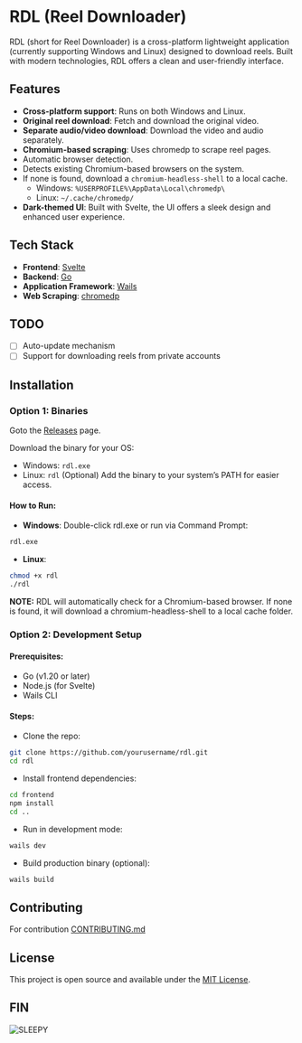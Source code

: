# RDL (Reel Downloader)

RDL (short for Reel Downloader) is a cross-platform lightweight application (currently supporting Windows and Linux) designed to download reels. Built with modern technologies, RDL offers a clean and user-friendly interface.

## Features

- **Cross-platform support**: Runs on both Windows and Linux.
- **Original reel download**: Fetch and download the original video.
- **Separate audio/video download**: Download the video and audio separately.
- **Chromium-based scraping**: Uses chromedp to scrape reel pages.
- Automatic browser detection.
- Detects existing Chromium-based browsers on the system.
- If none is found, download a `chromium-headless-shell` to a local cache.
  - Windows: `%USERPROFILE%\AppData\Local\chromedp\`
  - Linux: `~/.cache/chromedp/`
- **Dark-themed UI**: Built with Svelte, the UI offers a sleek design and enhanced user experience.

## Tech Stack

- **Frontend**: [Svelte](https://svelte.dev/)
- **Backend**: [Go](https://go.dev/)
- **Application Framework**: [Wails](https://wails.io/)
- **Web Scraping**: [chromedp](https://github.com/chromedp/chromedp)

## TODO

- [ ] Auto-update mechanism
- [ ] Support for downloading reels from private accounts

## Installation

### Option 1: Binaries

Goto the [Releases](https://github.com/natrium404/rdl-go/releases) page.

Download the binary for your OS:

- Windows: `rdl.exe`
- Linux: `rdl`
  (Optional) Add the binary to your system’s PATH for easier access.

#### How to Run:

- **Windows**:
  Double-click rdl.exe or run via Command Prompt:

```sh
rdl.exe
```

- **Linux**:

```sh
chmod +x rdl
./rdl
```

**NOTE:** RDL will automatically check for a Chromium-based browser. If none is found, it will download a chromium-headless-shell to a local cache folder.

### Option 2: Development Setup

#### Prerequisites:

- Go (v1.20 or later)
- Node.js (for Svelte)
- Wails CLI

#### Steps:

- Clone the repo:

```sh
git clone https://github.com/yourusername/rdl.git
cd rdl
```

- Install frontend dependencies:

```sh
cd frontend
npm install
cd ..
```

- Run in development mode:

```sh
wails dev
```

- Build production binary (optional):

```sh
wails build
```

## Contributing

For contribution [CONTRIBUTING.md](CONTRIBUTING.md)

## License

This project is open source and available under the [MIT License](LICENSE).

## FIN

![SLEEPY](./frontend/public/sleepy-sleepy-cat.gif)
